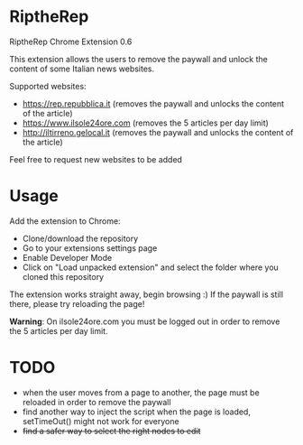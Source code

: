 # RiptheRep
RiptheRep Chrome Extension 0.6

This extension allows the users to remove the paywall and unlock the content of some Italian news websites.

Supported websites:
- https://rep.repubblica.it (removes the paywall and unlocks the content of the article)
- https://www.ilsole24ore.com (removes the 5 articles per day limit)
- http://iltirreno.gelocal.it (removes the paywall and unlocks the content of the article)

Feel free to request new websites to be added

# Usage
Add the extension to Chrome:
- Clone/download the repository
- Go to your extensions settings page
- Enable Developer Mode
- Click on "Load unpacked extension" and select the folder where you cloned this repository

The extension works straight away, begin browsing :)
If the paywall is still there, please try reloading the page!

**Warning**: On ilsole24ore.com you must be logged out in order to remove the 5 articles per day limit.

# TODO
- when the user moves from a page to another, the page must be reloaded in order to remove the paywall
- find another way to inject the script when the page is loaded, setTimeOut() might not work for everyone
- ~~find a safer way to select the right nodes to edit~~
